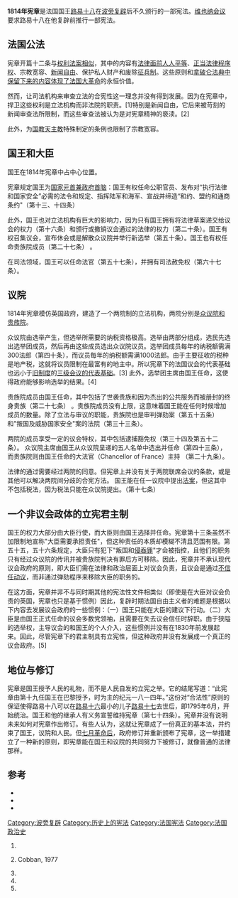 **1814年宪章**是法国国王[路易十八](../Page/路易十八.md "wikilink")在[波旁复辟](../Page/波旁复辟.md "wikilink")后不久颁行的一部宪法。[维也纳会议](../Page/维也纳会议.md "wikilink")要求路易十八在他复辟前推行一部宪法。

## 法国公法

宪章开篇十二条与[权利法案相似](https://zh.wikipedia.org/wiki/权利法案 "wikilink")，其中的内容有[法律面前人人平等](https://zh.wikipedia.org/wiki/法律面前人人平等 "wikilink")、[正当法律程序权](https://zh.wikipedia.org/wiki/正当法律程序 "wikilink")、宗教宽容、[新闻自由](../Page/新闻自由.md "wikilink")、保护私人财产和废除[征兵制](https://zh.wikipedia.org/wiki/征兵制 "wikilink")。这些原则和[拿破仑法典中保留下来的内容体现了](https://zh.wikipedia.org/wiki/拿破仑法典 "wikilink")[法国大革命](../Page/法国大革命.md "wikilink")的永恒价值。

然而，让司法机构来审查立法的合宪性这一理念并没有得到发展。因为在宪章中，捍卫这些权利是立法机构而非法院的职责。\[1\]特别是新闻自由，它后来被苛刻的新闻审查法所限制，而这些审查法被认为是对宪章精神的亵渎。\[2\]

此外，为[国教](https://zh.wikipedia.org/wiki/国教 "wikilink")[天主教](../Page/天主教.md "wikilink")特殊制定的条例也限制了宗教宽容。

## 国王和大臣

国王在1814年宪章中占中心位置。

宪章规定国王为[国家元首兼政府首脑](https://zh.wikipedia.org/wiki/国家元首 "wikilink")：国王有权任命公职官员、发布对“执行法律和国家安全”必需的法令和规定、指挥陆军和海军、宣战并缔造“和约、盟约和通商条约"（第十三、十四条）

此外，国王也对立法机构有巨大的影响力，因为只有国王拥有将法律草案递交给议会的权力（第十六条）和颁行或撤销议会通过的法律的权力（第二十条）。国王有权召集议会，宣布休会或是解散众议院并举行新选举（第五十条）。国王也有权任命贵族院成员（第二十七条） 。

在司法领域，国王可以任命法官（第五十七条），并拥有司法赦免权（第六十七条）。

## 议院

1814年宪章模仿英国政府，建造了一个两院制的立法机构，两院分别是[众议院和](../Page/众议院_\(法国\).md "wikilink")[贵族院](../Page/贵族院_\(法国\).md "wikilink")。

众议院由选举产生，但选举所需要的纳税资格极高。选举由两部分组成，选民先选出选举团成员，然后再由这些成员选出众议院议员。选举团成员每年的纳税额需满300法郎（第四十条），而议员每年的纳税额需满1000法郎。由于主要征收的税种是地产税，这就将议员限制在最富有的地主中。所以宪章下的法国议会的代表基础也远小于[旧制度](../Page/旧制度.md "wikilink")的[三级会议的代表基础](../Page/三级会议_\(法兰西\).md "wikilink")。\[3\] 此外，选举团主席由国王任命，这使得政府能够影响选举的结果。\[4\]

贵族院成员由国王任命，其中包括了世袭贵族和因为杰出的公共服务而被册封的终身贵族（第二十七条） 。贵族院成员没有上限，这意味着国王能在任何时候增加成员的数量。除了立法与审议的职能，贵族院也是审判弹劾案（第五十五条）和"叛国及威胁国家安全"案的法院（第三十三条）。

两院的成员享受一定的议会特权，其中包括逮捕豁免权（第三十四及第五十二条）。 众议院主席由国王从众议院呈递的五人名单中选出并任命（第四十三条），而贵族院则由国王任命的大法官（Chancellor of France）主持 （第二十九条）。

法律的通过需要经过两院的同意。但宪章上并没有关于两院联席会议的条款，或是其他可以解决两院间分歧的合宪方法。 国王能在任一议院中提出[法案](https://zh.wikipedia.org/wiki/法案 "wikilink")，但这其中不包括税法，因为税法只能在众议院提出。（第十七条）

## 一个非议会政体的立宪君主制

国王的权力大部分由大臣行使，而大臣则由国王选择并任命。宪章第十三条虽然不加限制地宣称"大臣需要承担责任"，但这种责任的本质却模糊不清且范围有限。第五十五，五十六条规定，大臣只有犯下"叛国和[侵吞罪](https://zh.wikipedia.org/wiki/侵吞 "wikilink")"才会被指控，且他们的职务只有经过众议院的传讯并被贵族院判决有罪后方可移除。因此，宪章并不承认现代议会政府的原则，即大臣们需在法律和政治层面上对议会负责，且议会是通过[不信任动议](../Page/不信任动议.md "wikilink")，而非通过弹劾程序来移除大臣的职务的。

在这方面，宪章并非不与同时期其他的宪法性文件相类似（即使是在大臣对议会负责的英国，宪章也只是基于惯例）因此，复辟时期法国自由主义者的难题是根据以下内容去发展议会政府的一些惯例：（一）国王只能在大臣的建议下行动。（二）大臣是由国王正式任命的议会多数党领袖，且需要在失去议会信任时辞职。由于狭隘的选举权，主导议会的和国王的个人介入，这些惯例并没有在1830年前发展起来。因此，尽管宪章下的君主制具有立宪性，但这种政府并没有发展成一个真正的议会政府。\[5\]

## 地位与修订

宪章是国王授予人民的礼物，而不是人民自发的立宪之举。它的结尾写道：“此宪章由第十九任国王在巴黎授予，时为主的纪元一八一四年。”这份对“合法性”原则的保证使得路易十八可以在[路易十六](../Page/路易十六.md "wikilink")最小的儿子[路易十七](../Page/路易十七.md "wikilink")去世后，即1795年6月，开始统治。国王和他的继承人有义务宣誓维持宪章（第七十四条）。宪章并没有说明未来如何对宪章作出修订。有些人认为，这就让宪章成了一份真正的基本法，并约束了国王，议院和人民。但[七月革命后](https://zh.wikipedia.org/wiki/七月革命 "wikilink")，政府修订并重新颁布了宪章，这一举措建立了一种新的原则，即宪章能在国王和议院的共同努力下被修订，就像普通的法律那样。

## 参考

  -
  -
  -
[Category:波旁复辟](https://zh.wikipedia.org/wiki/Category:波旁复辟 "wikilink") [Category:历史上的宪法](https://zh.wikipedia.org/wiki/Category:历史上的宪法 "wikilink") [Category:法国宪法](https://zh.wikipedia.org/wiki/Category:法国宪法 "wikilink") [Category:法国政治史](https://zh.wikipedia.org/wiki/Category:法国政治史 "wikilink")

1.

2.  Cobban, 1977

3.

4.
5.